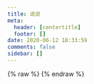 ```yaml
---
title: 说说
meta:
  header: [centertitle]
  footer: []
date: 2020-06-12 18:33:59
comments: false
sidebar: []
---
```

<script src="https://libs.baidu.com/jquery/2.0.0/jquery.min.js"></script>
<body>
    {% raw %}
    <script>
    var appID="DBbrQ1E2GdstCXM4u6bjAB7Y-MdYXbMMI";
    var appKEY="fvSvqePWSGxUABWXBnaxC6OG";
    </script>
    {% endraw %}
    <div id="artitalk_main"></div>
    <script type="text/javascript" src="https://unpkg.com/artitalk"></script>
</body>